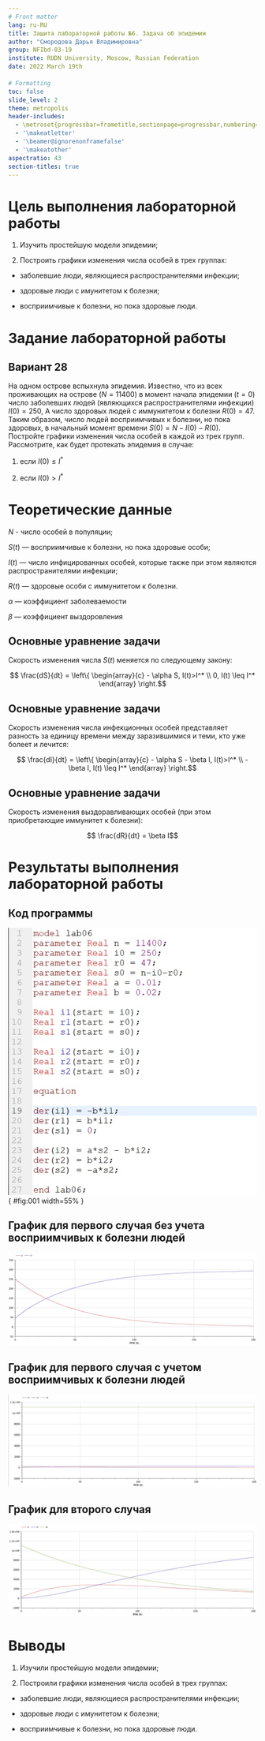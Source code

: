 ```yaml
---
# Front matter
lang: ru-RU
title: Защита лабораторной работы №6. Задача об эпидемии
author: "Смородова Дарья Владимировна"
group: NFIbd-03-19
institute: RUDN University, Moscow, Russian Federation
date: 2022 March 19th

# Formatting
toc: false
slide_level: 2
theme: metropolis
header-includes:
  - \metroset{progressbar=frametitle,sectionpage=progressbar,numbering=fraction}
  - '\makeatletter'
  - '\beamer@ignorenonframefalse'
  - '\makeatother' 
aspectratio: 43 
section-titles: true
---
```


# Цель выполнения лабораторной работы

1. Изучить простейшую модели эпидемии;

2. Построить графики изменения числа особей в трех группах:

 - заболевшие люди, являющиеся распространителями инфекции;
 
 - здоровые люди с имунитетом к болезни;

 - восприимчивые к болезни, но пока здоровые люди.

# Задание лабораторной работы

## Вариант 28

На одном острове вспыхнула эпидемия. Известно, что из всех проживающих
на острове ($N=11 400$) в момент начала эпидемии ($t=0$) число заболевших людей (являющихся распространителями инфекции) $I(0)=250$, А число здоровых людей с иммунитетом к болезни $R(0)=47$. Таким образом, число людей восприимчивых к болезни, но пока здоровых, в начальный момент времени $S(0)=N-I(0)- R(0)$.
Постройте графики изменения числа особей в каждой из трех групп.
Рассмотрите, как будет протекать эпидемия в случае:

1) если $I(0) \leq I^*$

2) если $I(0) > I^*$

# Теоретические данные  

$N$ - число особей в популяции;

$S(t)$ — восприимчивые к болезни, но пока здоровые особи;

$I(t)$ — число инфицированных особей, которые также при этом являются распространителями инфекции;

$R(t)$ — здоровые особи с иммунитетом к болезни.

$\alpha$ — коэффициент заболеваемости

$\beta$ — коэффициент выздоровления

## Основные уравнение задачи  

Скорость изменения числа $S(t)$ меняется по следующему закону:

$$ \frac{dS}{dt} = \left\{ \begin{array}{c} - \alpha S, I(t)>I^* \\ 0, I(t) \leq I^* \end{array} \right.$$

## Основные уравнение задачи 

Скорость изменения числа инфекционных особей представляет разность за единицу времени между заразившимися и теми, кто уже болеет и лечится:

$$ \frac{dI}{dt} = \left\{ \begin{array}{c} - \alpha S - \beta I, I(t)>I^* \\ - \beta I, I(t) \leq I^* \end{array} \right.$$

## Основные уравнение задачи 

Скорость изменения выздоравливающих особей (при этом приобретающие иммунитет к болезни):

$$ \frac{dR}{dt} = \beta I$$

# Результаты выполнения лабораторной работы

## Код программы 

![Код программы](pics/1.png){ #fig:001 width=55% }

## График для первого случая без учета восприимчивых к болезни людей

![График для первого случая без учета восприимчивых к болезни людей](pics/2.png)

## График для первого случая с учетом восприимчивых к болезни людей

![График для первого случая с учетом восприимчивых к болезни людей](pics/3.png)

## График для второго случая

![График для второго случая](pics/4.png)

# Выводы

1. Изучили простейшую модели эпидемии;

2. Построили графики изменения числа особей в трех группах:

 - заболевшие люди, являющиеся распространителями инфекции;
 
 - здоровые люди с имунитетом к болезни;

 - восприимчивые к болезни, но пока здоровые люди.
